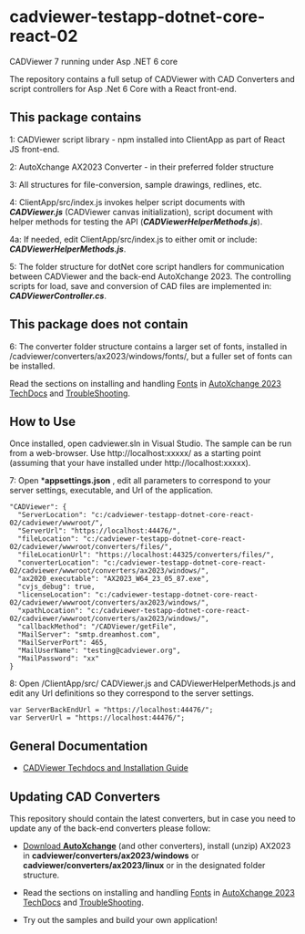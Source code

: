 # cadviewer-testapp-dotnet-core-react-02
CADViewer 7 running under Asp .NET 6 core 

The repository contains a full setup of CADViewer with CAD Converters and script controllers for Asp .Net 6 Core with a React front-end.

## This package contains

1: CADViewer script library  - npm installed into ClientApp as part of React JS front-end.

2: AutoXchange AX2023 Converter - in their preferred folder structure

3: All structures for file-conversion, sample drawings, redlines, etc. 

4: ClientApp/src/index.js invokes helper script documents with ***CADViewer.js*** (CADViewer canvas initialization), script document with helper methods for testing the API (***CADViewerHelperMethods.js***).

4a:  If needed, edit ClientApp/src/index.js to either omit or include: ***CADViewerHelperMethods.js***.

5: The folder structure for dotNet core script handlers for communication between CADViewer and the back-end AutoXchange 2023. The controlling scripts for load, save and conversion of CAD files are implemented in:  ***CADViewerController.cs***.


## This package does not contain

6: The converter folder structure contains a larger set of fonts, installed in /cadviewer/converters/ax2023/windows/fonts/, but a fuller set of fonts can be installed. 

Read the sections on installing and handling [Fonts](https://tailormade.com/ax2020techdocs/installation/fonts/) in [AutoXchange 2023 TechDocs](https://tailormade.com/ax2020techdocs/) and [TroubleShooting](https://tailormade.com/ax2020techdocs/troubleshooting/).


## How to Use

Once installed, open cadviewer.sln in Visual Studio.  The sample can be run from a web-browser. Use http://localhost:xxxxx/ as a starting point (assuming that your have installed under http://localhost:xxxxx).

7: Open ***appsettings.json**  , edit all parameters to correspond to your server settings, executable, and Url of the application. 

    "CADViewer": {
      "ServerLocation": "c:/cadviewer-testapp-dotnet-core-react-02/cadviewer/wwwroot/",
      "ServerUrl": "https://localhost:44476/",
      "fileLocation": "c:/cadviewer-testapp-dotnet-core-react-02/cadviewer/wwwroot/converters/files/",
      "fileLocationUrl": "https://localhost:44325/converters/files/",
      "converterLocation": "c:/cadviewer-testapp-dotnet-core-react-02/cadviewer/wwwroot/converters/ax2023/windows/",
      "ax2020_executable": "AX2023_W64_23_05_87.exe",
      "cvjs_debug": true,
      "licenseLocation": "c:/cadviewer-testapp-dotnet-core-react-02/cadviewer/wwwroot/converters/ax2023/windows/",
      "xpathLocation": "c:/cadviewer-testapp-dotnet-core-react-02/cadviewer/wwwroot/converters/ax2023/windows/",
      "callbackMethod": "/CADViewer/getFile",
      "MailServer": "smtp.dreamhost.com",
      "MailServerPort": 465,
      "MailUserName": "testing@cadviewer.org",
      "MailPassword": "xx"
    }

8: Open /ClientApp/src/  CADViewer.js and CADViewerHelperMethods.js and edit any Url definitions so they correspond to the server settings.  

    var ServerBackEndUrl = "https://localhost:44476/";
    var ServerUrl = "https://localhost:44476/";




## General Documentation 

-   [CADViewer Techdocs and Installation Guide](https://cadviewer.com/cadviewertechdocs/download)



## Updating CAD Converters

This repository should contain the latest converters, but in case you need to update any of the back-end converters please follow: 

* [Download **AutoXchange**](/download/) (and other converters), install (unzip) AX2023 in **cadviewer/converters/ax2023/windows** or **cadviewer/converters/ax2023/linux** or in the designated folder structure.

* Read the sections on installing and handling [Fonts](https://tailormade.com/ax2020techdocs/installation/fonts/) in [AutoXchange 2023 TechDocs](https://tailormade.com/ax2020techdocs/) and [TroubleShooting](https://tailormade.com/ax2020techdocs/troubleshooting/).

* Try out the samples and build your own application!
 
